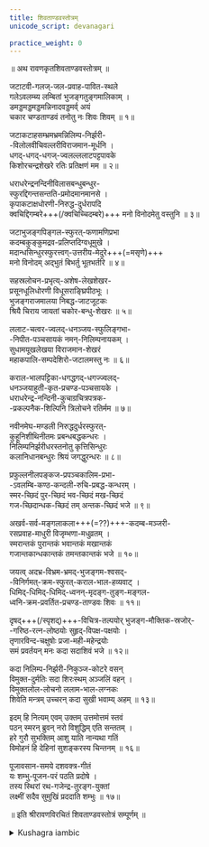 ```yaml
---
title: शिवताण्डवस्तोत्रम्  
unicode_script: devanagari  
  
practice_weight: 0  
---
```


॥ अथ रावणकृतशिवताण्डवस्तोत्रम् ॥  


जटाटवी-गलज्-जल-प्रवाह-पावित-स्थले  
  गलेऽवलम्ब्य लम्बितां भुजङ्गतुङ्गमालिकाम् ।  
डमड्डमड्डमड्डमन्निनादवड्डमर्व् अयं  
  चकार चण्डताण्डवं तनोतु नः शिवः शिवम् ॥ १॥  

जटाकटाहसम्भ्रमभ्रमन्निलिम्प-निर्झरी-  
     -विलोलवीचिवल्लरीविराजमान-मूर्धनि ।  
धगद्-धगद्-धगज्-ज्वलल्ललाटपट्टपावके  
      किशोरचन्द्रशेखरे रतिः प्रतिक्षणं मम ॥ २॥  

धराधरेन्द्रनन्दिनीविलासबन्धुबन्धुर-  
      स्फुरद्दिगन्तसन्तति-प्रमोदमानमानसे ।  
कृपाकटाक्षधोरणी-निरुद्ध-दुर्धरापदि  
      क्वचिद्दिगम्बरे+++(/क्वचिच्चिदम्बरे)+++ मनो विनोदमेतु वस्तुनि ॥ ३॥  

जटाभुजङ्गपिङ्गल-स्फुरत्-फणामणिप्रभा  
      कदम्बकुङ्कुमद्रव-प्रलिप्तदिग्वधूमुखे ।  
मदान्धसिन्धुरस्फुरत्त्वग्-उत्तरीय-मेदुरे+++(=मसृणे)+++  
     मनो विनोदम् अद्भुतं बिभर्तु भूतभर्तरि ॥ ४॥  

सहस्रलोचन-प्रभृत्य्-अशेष-लेखशेखर-  
     प्रसूनधूलिधोरणी विधूसराङ्घ्रिपीठभूः ।  
भुजङ्गराजमालया निबद्ध-जाटजूटकः  
     श्रियै चिराय जायतां चकोर-बन्धु-शेखरः ॥ ५॥  

ललाट-चत्वर-ज्वलद्-धनञ्जय-स्फुलिङ्गभा-  
    -निपीत-पञ्चसायकं नमन्-निलिम्पनायकम् ।  
सुधामयूखलेखया विराजमान-शेखरं  
     महाकपालि-सम्पदेशिरो-जटालमस्तु नः  ॥ ६॥  

कराल-भालपट्टिका-धगद्धगद्-धगज्ज्वलद्-  
     धनञ्जयाहुती-कृत-प्रचण्ड-पञ्चसायके ।  
धराधरेन्द्र-नन्दिनी-कुचाग्रचित्रपत्रक-  
    -प्रकल्पनैक-शिल्पिनि त्रिलोचने रतिर्मम ॥ ७॥  

नवीनमेघ-मण्डली निरुद्धदुर्धरस्फुरत्-  
     कुहूनिशीथिनीतमः प्रबन्धबद्धकन्धरः ।  
निलिम्पनिर्झरीधरस्तनोतु कृत्तिसिन्धुरः  
     कलानिधानबन्धुरः श्रियं जगद्धुरन्धरः ॥ ८॥  

प्रफुल्लनीलपङ्कज-प्रपञ्चकालिम-प्रभा-  
    -ऽवलम्बि-कण्ठ-कन्दली-रुचि-प्रबद्ध-कन्धरम् ।  
स्मर-च्छिदं पुर-च्छिदं भव-च्छिदं मख-च्छिदं  
     गज-च्छिदान्धक-च्छिदं तम् अन्तक-च्छिदं भजे ॥ ९॥  

अखर्व-सर्व-मङ्गलाकला+++(=??)+++-कदम्ब-मञ्जरी-  
     रसप्रवाह-माधुरी विजृम्भणा-मधुव्रतम् ।  
स्मरान्तकं पुरान्तकं भवान्तकं मखान्तकं  
     गजान्तकान्धकान्तकं तमन्तकान्तकं भजे ॥ १०॥  

जयत्व् अदभ्र-विभ्रम-भ्रमद्-भुजङ्गम-श्वसद्-  
    -विनिर्गमत्-क्रम-स्फुरत्-कराल-भाल-हव्यवाट् ।  
धिमिद्-धिमिद्-धिमिद्-ध्वनन्-मृदङ्ग-तुङ्ग-मङ्गल-  
     ध्वनि-क्रम-प्रवर्तित-प्रचण्ड-ताण्डवः शिवः ॥ ११॥  

दृषद्+++(/स्पृशद्)+++-विचित्र-तल्पयोर् भुजङ्ग-मौक्तिक-स्रजोर्-  
    -गरिष्ठ-रत्न-लोष्ठयोः सुहृद्-विपक्ष-पक्षयोः ।  
तृणारविन्द-चक्षुषोः प्रजा-मही-महेन्द्रयोः  
     समं प्रवर्तयन् मनः कदा सदाशिवं भजे ॥ १२॥  

कदा निलिम्प-निर्झरी-निकुञ्ज-कोटरे वसन्  
     विमुक्त-दुर्मतिः सदा शिरःस्थम् अञ्जलिं वहन् ।  
विमुक्तलोल-लोचनो ललाम-भाल-लग्नकः  
     शिवेति मन्त्रम् उच्चरन् कदा सुखी भवाम्य् अहम् ॥ १३॥  

इदम् हि नित्यम् एवम् उक्तम् उत्तमोत्तमं स्तवं  
     पठन् स्मरन् ब्रुवन् नरो विशुद्धिम् एति सन्ततम् ।  
हरे गुरौ सुभक्तिम् आशु याति नान्यथा गतिं  
     विमोहनं हि देहिनां सुशङ्करस्य चिन्तनम् ॥ १६॥  

पूजावसान-समये दशवक्त्र-गीतं  
     यः शम्भु-पूजन-परं पठति प्रदोषे ।  
तस्य स्थिरां रथ-गजेन्द्र-तुरङ्ग-युक्तां  
     लक्ष्मीं सदैव  सुमुखिं प्रददाति शम्भुः ॥ १७॥  

   ॥ इति श्रीरावणविरचितं शिवताण्डवस्तोत्रं सम्पूर्णम् ॥  

<details><summary>Kushagra iambic</summary>

The Hymn of the Cosmic Dancer

-Kushagra Aniket

(English verse translation of the Śivatāṇḍavastotra in the iambic octameter)

I.

Celestial waters trickling down the jungle of his matted locks-  
They drench his neck, bedecked by lofty garlands of the serpent flock;  
Da-dum, da-dum, he dances to reverberating drums of his,  
The vigorous dance of Tandava, may he ordain our greatest bliss.  

II.  

The swirling mighty waves of Ganges in his well of tangled hair,  
Resplendent, they emerge in playful consecration in the air;  
He, who on his forehead immense, ignited brilliant flames with zest,  
My heart rejoices in him, who adorns the crescent lunar crest.  

III.  
   
Beholding the directions four, be-dazzled by the ornament,  
Which had adorned the daughter of the mountain-lord in merriment,  
Removing unsurpassable adversities through caring glance,  
In him alone, who wears the skies, my mind delights in wondrous trance.  

IV.  

Atop the serpent’s hood is fastened in his tufts, the ruby gem,  
Projecting colors on the four directions of the azure realm;  
Of an intoxicated tusker’s skin becomes his velvet shawl   
My mind rejoices in him thus who is the highest lord of all.  

V.  

His feet are served by dust of flowers, which grace the wreaths of humbled gods-  
The thousand-eyed accompanied by legions of the bowing lords;  
The serpent king becomes a band to tie his flowing tresses down,  
For our eternal opulence, beseech the one with moon-lit crown.  

VI.  

Saluted by the chiefs divine, a tablet is his forehead broad,  
With sparks of raging fires that consumed the errant Cupid god;  
His twisted coil of hair is canopied by lunar rays intense,  
May we be prosperous by him, the bearer of a skull immense.  

VII.  

In him is my delight, who had dhagad-dhagad the fires lit,  
He sacrificed the god of love, five-arrowed, in his forehead pit;  
The three-eyed artist singular in tracing lines with rarest skill,  
Upon the canvas of the bosom of the daughter of the hills.  

VIII.  

The bearer of the Ganges and the crown of lunar beams aglow,  
In tusker’s skin, enrobed, he bears the axis of the worlds below;  
His neck en-wrapped in darkness thick of clouds, which gathered on a night-  
Devoid of moon, at mid-point hour, may he bestow his riches bright.  

IX.  

Him I adore, whose slender neck is shrouded in a radiant hue-  
Its splendor dark reminding of a fully-blossomed lotus blue;  
Destroyer of the god of love and castles of the evil-kind,  
Of birth and death, and sacrifice, the tusker and the demon blind.  

X.  

Him I adore, who is a bee to taste the honeyed nectar free  
Of buds of the Kadamba tree, resembling gracious Pārvatī;  
The cause of death of death, of Cupid, evil’s forts and mundane ties-  
The tusker’s and the demon’s death, and death of Dakṣa’s sacrifice.   

XI.  

His forehead flame is fanned by heated breath of serpents on his head-  
Which swing from side-to-side with motions of his feet in whirling tread-  
Dhimid-Dhimid, he dances, as the rapid beats of drums resound,  
May thus abound the glories of the cosmic dancer all-around.  

XII.  

O when shall I with evenness behold a stone and restful bed,  
A serpent and a string of pearls, a precious gem and piece of lead;  
A friend and foe, a blade of grass and maiden lotus-eyed as one,  
The subjects and their emperor, and worship Him in every-one.  

XIII.  

Residing in an arbor near the Ganges in a cavern high,  
My mind released of evil thoughts, and often flickering dewy eyes;  
With hands in worship joined above, thus contemplating on his shrine;  
O when shall I discover joy, repeating Shiva’s names divine?  

XIV.  

His presence graced by pollen falling from the jasmines in the hair,  
Which are adorned by wreaths by clusters of immortal damsels fair;  
O may his form, the highest point of universal radiance bright,  
Surpassing all, bestow on us incessantly our hearts’ delight.  

XV.  

As brilliant as the fires raging on the beds of oceans vast,  
Bestower of the powers eight, the song of Shiva’s union past;  
Repeated by the damsel folk, melodious symphony of yore,  
O may the chant of Shiva’s name ascend the world with thunderous roar.  

XVI.  

So is declared this noble hymn, unceasingly most glorified,  
Whoever reads, remembers or repeats it thus is purified;  
And strays not thence, attaining soon devotion in the deity great,  
Whose contemplation is the antidote to men’s deluded state.  

XVII.  

Upon conclusion of his prayer, thus sang the wise ten-headed king,  
Hence, after worshipping Shiva, reciting in the evening;  
This hymn, one’s blessed unfailingly, with fortune fair and permanent,  
Extended by Shiva, along with chariot, horse, and elephant.  
</details>

